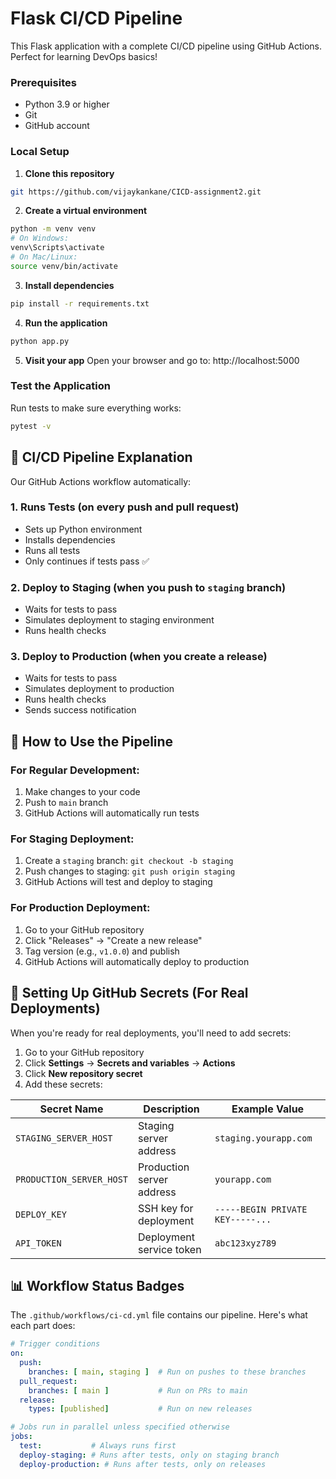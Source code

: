 # Flask CI/CD Pipeline 

This  Flask application with a complete CI/CD pipeline using GitHub Actions. Perfect for learning DevOps basics!



### Prerequisites
- Python 3.9 or higher
- Git
- GitHub account

### Local Setup

1. **Clone this repository**
```bash
git https://github.com/vijaykankane/CICD-assignment2.git

```

2. **Create a virtual environment**
```bash
python -m venv venv
# On Windows:
venv\Scripts\activate
# On Mac/Linux:
source venv/bin/activate
```

3. **Install dependencies**
```bash
pip install -r requirements.txt
```

4. **Run the application**
```bash
python app.py
```

5. **Visit your app**
Open your browser and go to: http://localhost:5000

### Test the Application

Run tests to make sure everything works:
```bash
pytest -v
```

## 🔄 CI/CD Pipeline Explanation

Our GitHub Actions workflow automatically:

### 1. **Runs Tests** (on every push and pull request)
- Sets up Python environment
- Installs dependencies
- Runs all tests
- Only continues if tests pass ✅

### 2. **Deploy to Staging** (when you push to `staging` branch)
- Waits for tests to pass
- Simulates deployment to staging environment
- Runs health checks

### 3. **Deploy to Production** (when you create a release)
- Waits for tests to pass
- Simulates deployment to production
- Runs health checks
- Sends success notification

## 🌟 How to Use the Pipeline

### For Regular Development:
1. Make changes to your code
2. Push to `main` branch
3. GitHub Actions will automatically run tests

### For Staging Deployment:
1. Create a `staging` branch: `git checkout -b staging`
2. Push changes to staging: `git push origin staging`
3. GitHub Actions will test and deploy to staging

### For Production Deployment:
1. Go to your GitHub repository
2. Click "Releases" → "Create a new release"
3. Tag version (e.g., `v1.0.0`) and publish
4. GitHub Actions will automatically deploy to production

## 🔧 Setting Up GitHub Secrets (For Real Deployments)

When you're ready for real deployments, you'll need to add secrets:

1. Go to your GitHub repository
2. Click **Settings** → **Secrets and variables** → **Actions**
3. Click **New repository secret**
4. Add these secrets:

| Secret Name | Description | Example Value |
|------------|-------------|---------------|
| `STAGING_SERVER_HOST` | Staging server address | `staging.yourapp.com` |
| `PRODUCTION_SERVER_HOST` | Production server address | `yourapp.com` |
| `DEPLOY_KEY` | SSH key for deployment | `-----BEGIN PRIVATE KEY-----...` |
| `API_TOKEN` | Deployment service token | `abc123xyz789` |

## 📊 Workflow Status Badges

The `.github/workflows/ci-cd.yml` file contains our pipeline. Here's what each part does:

```yaml
# Trigger conditions
on:
  push:
    branches: [ main, staging ]  # Run on pushes to these branches
  pull_request:
    branches: [ main ]           # Run on PRs to main
  release:
    types: [published]           # Run on new releases
```

```yaml
# Jobs run in parallel unless specified otherwise
jobs:
  test:           # Always runs first
  deploy-staging: # Runs after tests, only on staging branch
  deploy-production: # Runs after tests, only on releases
```


